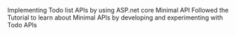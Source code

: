 Implementing Todo list APIs by using ASP.net core Minimal API
Followed the Tutorial to learn about Minimal APIs by developing and experimenting with Todo APIs 